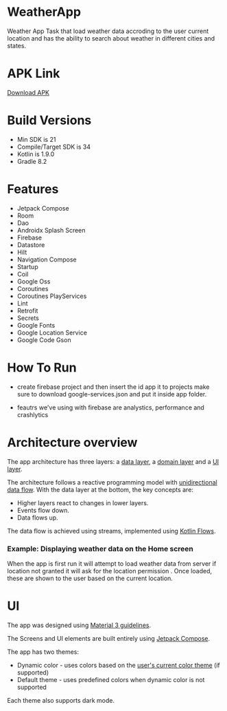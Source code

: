 # WeatherApp
Weather App Task that load weather data accroding to the user current location and has the ability to search about weather in different cities and states.

# APK Link
[Download APK](https://developer.android.com/kotlin/flow)

# Build Versions
  * Min SDK is 21
  * Compile/Target SDK is 34
  * Kotlin is 1.9.0
  * Gradle 8.2

# Features
  * Jetpack Compose
  * Room
  * Dao
  * Androidx Splash Screen
  * Firebase
  * Datastore
  * Hilt
  * Navigation Compose
  * Startup
  * Coil
  * Google Oss
  * Coroutines
  * Coroutines PlayServices
  * Lint
  * Retrofit
  * Secrets
  * Google Fonts
  * Google Location Service
  * Google Code Gson

# How To Run
  * create firebase project and then insert the id app it to projects make sure to download google-services.json and put it inside app folder.

  * feautrs we've using with firebase are analystics, performance and crashlytics

# Architecture overview
The app architecture has three layers: a [data layer](https://developer.android.com/jetpack/guide/data-layer), a [domain layer](https://developer.android.com/jetpack/guide/domain-layer) and a [UI layer](https://developer.android.com/jetpack/guide/ui-layer).

The architecture follows a reactive programming model with [unidirectional data flow](https://developer.android.com/jetpack/guide/ui-layer#udf). With the data layer at the bottom, the key concepts are:


*   Higher layers react to changes in lower layers.
*   Events flow down.
*   Data flows up.

The data flow is achieved using streams, implemented using [Kotlin Flows](https://developer.android.com/kotlin/flow).

### Example: Displaying weather data on the Home screen
When the app is first run it will attempt to load weather data from server if location not granted it will ask for the location permission . Once loaded, these are shown to the user based on the current location.


# UI
The app was designed using [Material 3 guidelines](https://m3.material.io/).

The Screens and UI elements are built entirely using [Jetpack Compose](https://developer.android.com/jetpack/compose). 

The app has two themes: 

- Dynamic color - uses colors based on the [user's current color theme](https://material.io/blog/announcing-material-you) (if supported)
- Default theme - uses predefined colors when dynamic color is not supported

Each theme also supports dark mode. 
  

